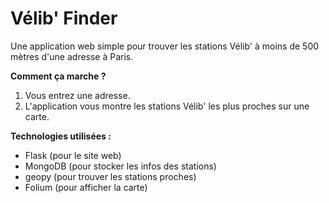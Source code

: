 # Vélib' Finder

Une application web simple pour trouver les stations Vélib' à moins de 500 mètres d'une adresse à Paris.

**Comment ça marche ?**

1.  Vous entrez une adresse.
2.  L'application vous montre les stations Vélib' les plus proches sur une carte.

**Technologies utilisées :**

* Flask (pour le site web)
* MongoDB (pour stocker les infos des stations)
* geopy (pour trouver les stations proches)
* Folium (pour afficher la carte)
